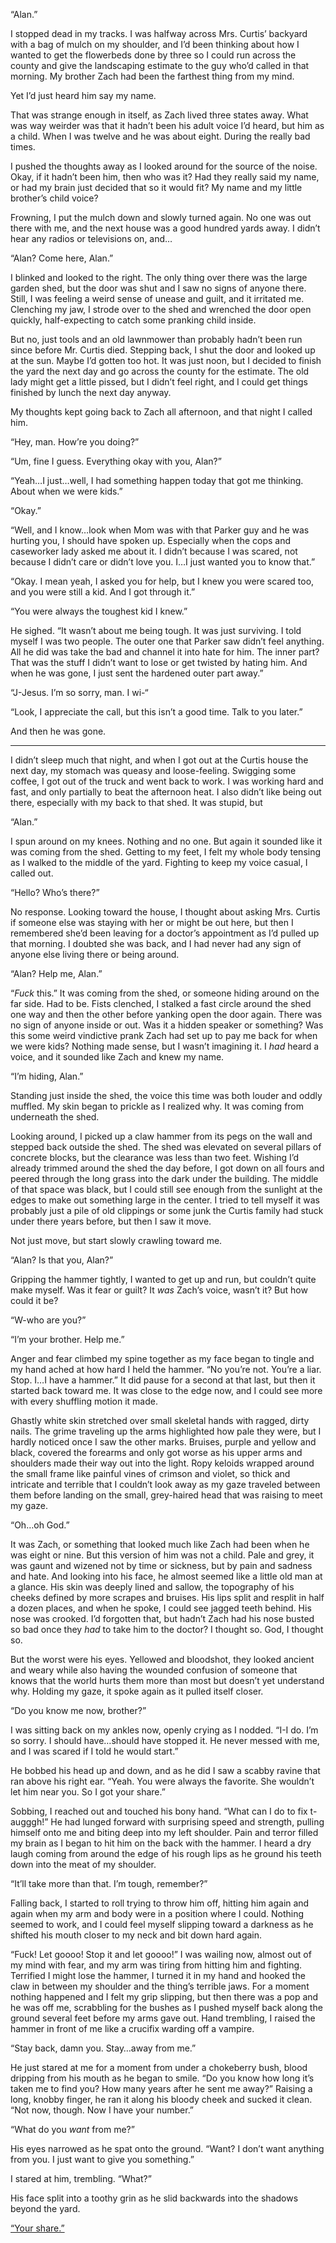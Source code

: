 “Alan.”

I stopped dead in my tracks.  I was halfway across Mrs. Curtis’ backyard with a bag of mulch on my shoulder, and I’d been thinking about how I wanted to get the flowerbeds done by three so I could run across the county and give the landscaping estimate to the guy who’d called in that morning.  My brother Zach had been the farthest thing from my mind.

Yet I’d just heard him say my name.  

That was strange enough in itself, as Zach lived three states away.  What was way weirder was that it hadn’t been his adult voice I’d heard, but him as a child.  When I was twelve and he was about eight.  During the really bad times.

I pushed the thoughts away as I looked around for the source of the noise.  Okay, if it hadn’t been him, then who was it?  Had they really said my name, or had my brain just decided that so it would fit?  My name and my little brother’s child voice?

Frowning, I put the mulch down and slowly turned again.  No one was out there with me, and the next house was a good hundred yards away.  I didn’t hear any radios or televisions on, and…

“Alan?  Come here, Alan.”

I blinked and looked to the right.  The only thing over there was the large garden shed, but the door was shut and I saw no signs of anyone there.  Still, I was feeling a weird sense of unease and guilt, and it irritated me.  Clenching my jaw, I strode over to the shed and wrenched the door open quickly, half-expecting to catch some pranking child inside.

But no, just tools and an old lawnmower than probably hadn’t been run since before Mr. Curtis died.  Stepping back, I shut the door and looked up at the sun.  Maybe I’d gotten too hot.  It was just noon, but I decided to finish the yard the next day and go across the county for the estimate.  The old lady might get a little pissed, but I didn’t feel right, and I could get things finished by lunch the next day anyway. 

My thoughts kept going back to Zach all afternoon, and that night I called him.

“Hey, man.  How’re you doing?”

“Um, fine I guess.  Everything okay with you, Alan?”

“Yeah…I just…well, I had something happen today that got me thinking.  About when we were kids.”

“Okay.”

“Well, and I know…look when Mom was with that Parker guy and he was hurting you, I should have spoken up.  Especially when the cops and caseworker lady asked me about it.  I didn’t because I was scared, not because I didn’t care or didn’t love you.  I…I just wanted you to know that.”

“Okay.  I mean yeah, I asked you for help, but I knew you were scared too, and you were still a kid.  And I got through it.”

“You were always the toughest kid I knew.”

He sighed.  “It wasn’t about me being tough.  It was just surviving.  I told myself I was two people.  The outer one that Parker saw didn’t feel anything.  All he did was take the bad and channel it into hate for him.  The inner part?  That was the stuff I didn’t want to lose or get twisted by hating him.  And when he was gone, I just sent the hardened outer part away.”

“J-Jesus.  I’m so sorry, man.  I wi-“

“Look, I appreciate the call, but this isn’t a good time.  Talk to you later.”

And then he was gone.

**** 

I didn’t sleep much that night, and when I got out at the Curtis house the next day, my stomach was queasy and loose-feeling.  Swigging some coffee, I got out of the truck and went back to work.  I was working hard and fast, and only partially to beat the afternoon heat.  I also didn’t like being out there, especially with my back to that shed.  It was stupid, but

“Alan.”

I spun around on my knees.  Nothing and no one.  But again it sounded like it was coming from the shed.  Getting to my feet, I felt my whole body tensing as I walked to the middle of the yard.  Fighting to keep my voice casual, I called out.

“Hello?  Who’s there?”

No response.  Looking toward the house, I thought about asking Mrs. Curtis if someone else was staying with her or might be out here, but then I remembered she’d been leaving for a doctor’s appointment as I’d pulled up that morning.  I doubted she was back, and I had never had any sign of anyone else living there or being around.

“Alan?  Help me, Alan.”

“*Fuck* this.”  It was coming from the shed, or someone hiding around on the far side.  Had to be.  Fists clenched, I stalked a fast circle around the shed one way and then the other before yanking open the door again.  There was no sign of anyone inside or out.  Was it a hidden speaker or something?  Was this some weird vindictive prank Zach had set up to pay me back for when we were kids?  Nothing made sense, but I wasn’t imagining it.  I *had* heard a voice, and it sounded like Zach and knew my name.

“I’m hiding, Alan.”

Standing just inside the shed, the voice this time was both louder and oddly muffled.  My skin began to prickle as I realized why.  It was coming from underneath the shed.

Looking around, I picked up a claw hammer from its pegs on the wall and stepped back outside the shed.  The shed was elevated on several pillars of concrete blocks, but the clearance was less than two feet.  Wishing I’d already trimmed around the shed the day before, I got down on all fours and peered through the long grass into the dark under the building.  The middle of that space was black, but I could still see enough from the sunlight at the edges to make out something large in the center.  I tried to tell myself it was probably just a pile of old clippings or some junk the Curtis family had stuck under there years before, but then I saw it move.

Not just move, but start slowly crawling toward me.

“Alan?  Is that you, Alan?”

Gripping the hammer tightly, I wanted to get up and run, but couldn’t quite make myself.  Was it fear or guilt?  It *was* Zach’s voice, wasn’t it?  But how could it be?

“W-who are you?”

“I’m your brother.  Help me.”

Anger and fear climbed my spine together as my face began to tingle and my hand ached at how hard I held the hammer.  “No you’re not.  You’re a liar.  Stop.  I…I have a hammer.”  It did pause for a second at that last, but then it started back toward me.  It was close to the edge now, and I could see more with every shuffling motion it made.

Ghastly white skin stretched over small skeletal hands with ragged, dirty nails.  The grime traveling up the arms highlighted how pale they were, but I hardly noticed once I saw the other marks.  Bruises, purple and yellow and black, covered the forearms and only got worse as his upper arms and shoulders made their way out into the light.  Ropy keloids wrapped around the small frame like painful vines of crimson and violet, so thick and intricate and terrible that I couldn’t look away as my gaze traveled between them before landing on the small, grey-haired head that was raising to meet my gaze.

“Oh…oh God.”

It was Zach, or something that looked much like Zach had been when he was eight or nine.  But this version of him was not a child.  Pale and grey, it was gaunt and wizened not by time or sickness, but by pain and sadness and hate.  And looking into his face, he almost seemed like a little old man at a glance.  His skin was deeply lined and sallow, the topography of his cheeks defined by more scrapes and bruises.  His lips split and resplit in half a dozen places, and when he spoke, I could see jagged teeth behind.  His nose was crooked.  I’d forgotten that, but hadn’t Zach had his nose busted so bad once they *had* to take him to the doctor?  I thought so.  God, I thought so.

But the worst were his eyes.  Yellowed and bloodshot, they looked ancient and weary while also having the wounded confusion of someone that knows that the world hurts them more than most but doesn’t yet understand why.  Holding my gaze, it spoke again as it pulled itself closer.

“Do you know me now, brother?”

I was sitting back on my ankles now, openly crying as I nodded.  “I-I do.  I’m so sorry.  I should have…should have stopped it.  He never messed with me, and I was scared if I told he would start.”

He bobbed his head up and down, and as he did I saw a scabby ravine that ran above his right ear.  “Yeah.  You were always the favorite.  She wouldn’t let him near you.  So I got your share.”

Sobbing, I reached out and touched his bony hand.  “What can I do to fix t-augggh!”  He had lunged forward with surprising speed and strength, pulling himself onto me and biting deep into my left shoulder.  Pain and terror filled my brain as I began to hit him on the back with the hammer.  I heard a dry laugh coming from around the edge of his rough lips as he ground his teeth down into the meat of my shoulder.

“It’ll take more than that.  I’m tough, remember?”

Falling back, I started to roll trying to throw him off, hitting him again and again when my arm and body were in a position where I could.  Nothing seemed to work, and I could feel myself slipping toward a darkness as he shifted his mouth closer to my neck and bit down hard again.

“Fuck!  Let goooo!  Stop it and let goooo!”  I was wailing now, almost out of my mind with fear, and my arm was tiring from hitting him and fighting.  Terrified I might lose the hammer, I turned it in my hand and hooked the claw in between my shoulder and the thing’s terrible jaws.  For a moment nothing happened and I felt my grip slipping, but then there was a pop and he was off me, scrabbling for the bushes as I pushed myself back along the ground several feet before my arms gave out.  Hand trembling, I raised the hammer in front of me like a crucifix warding off a vampire.

“Stay back, damn you.  Stay…away from me.”

He just stared at me for a moment from under a chokeberry bush, blood dripping from his mouth as he began to smile.  “Do you know how long it’s taken me to find you?  How many years after he sent me away?”  Raising a long, knobby finger, he ran it along his bloody cheek and sucked it clean.  “Not now, though.  Now I have your number.”

“What do you *want* from me?”

His eyes narrowed as he spat onto the ground.  “Want?  I don’t want anything from you.  I just want to give you something.”

I stared at him, trembling.  “What?”

His face split into a toothy grin as he slid backwards into the shadows beyond the yard.

[“Your share.”](https://redd.it/9ndww5)